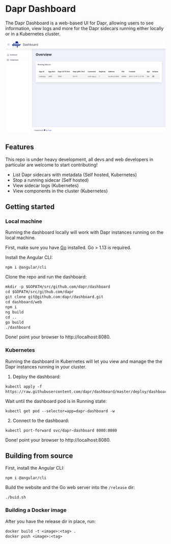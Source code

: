 # Dapr Dashboard

The Dapr Dashboard is a web-based UI for Dapr, allowing users to see information, view logs and more for the Dapr sidecars running either locally or in a Kubernetes cluster.

<p style="text-align:center">
  <img src="img/img.png">
</p>

## Features

This repo is under heavy development, all devs and web developers in particular are welcome to start contributing!

* List Dapr sidecars with metadata (Self hosted, Kubernetes)
* Stop a running sidecar (Self hosted)
* View sidecar logs (Kubernetes)
* View components in the cluster (Kubernetes)

## Getting started

### Local machine

Running the dashboard locally will work with Dapr instances running on the local machine.

First, make sure you have [Go](https://golang.org/dl/) installed.
Go > 1.13 is required.

Install the Angular CLI:

```
npm i @angular/cli
```

Clone the repo and run the dashboard:

```
mkdir -p $GOPATH/src/github.com/dapr/dashboard
cd $GOPATH/src/github.com/dapr
git clone git@github.com:dapr/dashboard.git
cd dashboard/web
npm i
ng build
cd ..
go build
./dashboard
```

Done! point your browser to http://localhost:8080.

### Kubernetes

Running the dashboard in Kubernetes will let you view and manage the the Dapr instances running in your cluster.

1. Deploy the dashboard:

```
kubectl apply -f https://raw.githubusercontent.com/dapr/dashboard/master/deploy/dashboard.yaml
```

Wait until the dashboard pod is in Running state:

```
kubectl get pod --selector=app=dapr-dashboard -w
```

2. Connect to the dashboard:

```
kubectl port-forward svc/dapr-dashboard 8080:8080
```

Done! point your browser to http://localhost:8080.

## Building from source

First, install the Angular CLI:

```
npm i @angular/cli
```

Build the website and the Go web server into the `/release` dir:

```
./buid.sh
```

### Building a Docker image

After you have the release dir in place, run:

```
docker build -t <image>:<tag> .
docker push <image>:<tag>
```
